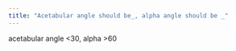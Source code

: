 ```yaml
---
title: "Acetabular angle should be_, alpha angle should be _"
---
```

acetabular angle &lt;30, alpha &gt;60

